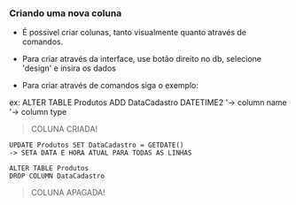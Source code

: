 ### Criando uma nova coluna

- É possivel criar colunas, tanto visualmente quanto através de comandos.

- Para criar através da interface, use botão direito no db, selecione 'design' e insira os dados

- Para criar através de comandos siga o exemplo:

ex: ALTER TABLE Produtos 
    ADD DataCadastro DATETIME2
        '-> column name   '-> column type
> COLUNA CRIADA!

    UPDATE Produtos SET DataCadastro = GETDATE()
    -> SETA DATA E HORA ATUAL PARA TODAS AS LINHAS

    ALTER TABLE Produtos
    DROP COLUMN DataCadastro
> COLUNA APAGADA!

